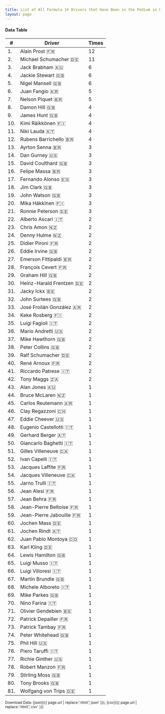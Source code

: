 ```yaml
---
title: List of All Formula 1® Drivers that Have Been in the Podium in France by Number of Times
layout: page
---
```


<canvas id="chart" width="400" height="180"></canvas>
<script>
var data = {
    "datasets": [
        {
            "backgroundColor": "#f3a935",
            "borderColor": "#f68639",
            "borderWidth": 1,
            "data": [
                12.0,
                11.0,
                6.0,
                6.0,
                6.0,
                5.0,
                5.0,
                4.0,
                4.0,
                4.0,
                4.0,
                4.0,
                3.0,
                3.0,
                3.0,
                3.0,
                3.0,
                3.0,
                3.0,
                3.0,
                3.0,
                2.0,
                2.0,
                2.0,
                2.0,
                2.0,
                2.0,
                2.0,
                2.0,
                2.0,
                2.0,
                2.0,
                2.0,
                2.0,
                2.0,
                2.0,
                2.0,
                2.0,
                2.0,
                2.0,
                2.0,
                2.0,
                1.0,
                1.0,
                1.0,
                1.0,
                1.0,
                1.0,
                1.0,
                1.0,
                1.0,
                1.0,
                1.0,
                1.0,
                1.0,
                1.0,
                1.0,
                1.0,
                1.0,
                1.0,
                1.0,
                1.0,
                1.0,
                1.0,
                1.0,
                1.0,
                1.0,
                1.0,
                1.0,
                1.0,
                1.0,
                1.0,
                1.0,
                1.0,
                1.0,
                1.0,
                1.0,
                1.0,
                1.0,
                1.0,
                1.0
            ],
            "label": "Times"
        }
    ],
    "labels": [
        "Alain Prost 🇫🇷",
        "Michael Schumacher 🇩🇪",
        "Jack Brabham 🇦🇺",
        "Jackie Stewart 🇬🇧",
        "Nigel Mansell 🇬🇧",
        "Juan Fangio 🇦🇷",
        "Nelson Piquet 🇧🇷",
        "Damon Hill 🇬🇧",
        "James Hunt 🇬🇧",
        "Kimi Räikkönen 🇫🇮",
        "Niki Lauda 🇦🇹",
        "Rubens Barrichello 🇧🇷",
        "Ayrton Senna 🇧🇷",
        "Dan Gurney 🇺🇸",
        "David Coulthard 🇬🇧",
        "Felipe Massa 🇧🇷",
        "Fernando Alonso 🇪🇸",
        "Jim Clark 🇬🇧",
        "John Watson 🇬🇧",
        "Mika Häkkinen 🇫🇮",
        "Ronnie Peterson 🇸🇪",
        "Alberto Ascari 🇮🇹",
        "Chris Amon 🇳🇿",
        "Denny Hulme 🇳🇿",
        "Didier Pironi 🇫🇷",
        "Eddie Irvine 🇬🇧",
        "Emerson Fittipaldi 🇧🇷",
        "François Cevert 🇫🇷",
        "Graham Hill 🇬🇧",
        "Heinz-Harald Frentzen 🇩🇪",
        "Jacky Ickx 🇧🇪",
        "John Surtees 🇬🇧",
        "José Froilán González 🇦🇷",
        "Keke Rosberg 🇫🇮",
        "Luigi Fagioli 🇮🇹",
        "Mario Andretti 🇺🇸",
        "Mike Hawthorn 🇬🇧",
        "Peter Collins 🇬🇧",
        "Ralf Schumacher 🇩🇪",
        "René Arnoux 🇫🇷",
        "Riccardo Patrese 🇮🇹",
        "Tony Maggs 🇿🇦",
        "Alan Jones 🇦🇺",
        "Bruce McLaren 🇳🇿",
        "Carlos Reutemann 🇦🇷",
        "Clay Regazzoni 🇨🇭",
        "Eddie Cheever 🇺🇸",
        "Eugenio Castellotti 🇮🇹",
        "Gerhard Berger 🇦🇹",
        "Giancarlo Baghetti 🇮🇹",
        "Gilles Villeneuve 🇨🇦",
        "Ivan Capelli 🇮🇹",
        "Jacques Laffite 🇫🇷",
        "Jacques Villeneuve 🇨🇦",
        "Jarno Trulli 🇮🇹",
        "Jean Alesi 🇫🇷",
        "Jean Behra 🇫🇷",
        "Jean-Pierre Beltoise 🇫🇷",
        "Jean-Pierre Jabouille 🇫🇷",
        "Jochen Mass 🇩🇪",
        "Jochen Rindt 🇦🇹",
        "Juan Pablo Montoya 🇨🇴",
        "Karl Kling 🇩🇪",
        "Lewis Hamilton 🇬🇧",
        "Luigi Musso 🇮🇹",
        "Luigi Villoresi 🇮🇹",
        "Martin Brundle 🇬🇧",
        "Michele Alboreto 🇮🇹",
        "Mike Parkes 🇬🇧",
        "Nino Farina 🇮🇹",
        "Olivier Gendebien 🇧🇪",
        "Patrick Depailler 🇫🇷",
        "Patrick Tambay 🇫🇷",
        "Peter Whitehead 🇬🇧",
        "Phil Hill 🇺🇸",
        "Piero Taruffi 🇮🇹",
        "Richie Ginther 🇺🇸",
        "Robert Manzon 🇫🇷",
        "Stirling Moss 🇬🇧",
        "Tony Brooks 🇬🇧",
        "Wolfgang von Trips 🇩🇪"
    ]
};
var options = {
  legend: {
    display: false
  },
  scales: {
    xAxes: [{
      ticks: {
        beginAtZero: true,
        maxRotation: 180,
        display: window.innerWidth > 800
      }
    }],
    yAxes: [{
      ticks: {
        beginAtZero: true
      }
    }]
  },
  onResize: function(chart, size) {
    chart.options.scales.xAxes[0].ticks.display = size.width > 800;
  }
};
new Chart("chart", {
    data: data,
    type: 'bar',
    options: options
});
</script>



#### Data Table

| # | Driver | Times |
|--|--|--|
| 1. | Alain Prost 🇫🇷 | 12 |
| 2. | Michael Schumacher 🇩🇪 | 11 |
| 3. | Jack Brabham 🇦🇺 | 6 |
| 4. | Jackie Stewart 🇬🇧 | 6 |
| 5. | Nigel Mansell 🇬🇧 | 6 |
| 6. | Juan Fangio 🇦🇷 | 5 |
| 7. | Nelson Piquet 🇧🇷 | 5 |
| 8. | Damon Hill 🇬🇧 | 4 |
| 9. | James Hunt 🇬🇧 | 4 |
| 10. | Kimi Räikkönen 🇫🇮 | 4 |
| 11. | Niki Lauda 🇦🇹 | 4 |
| 12. | Rubens Barrichello 🇧🇷 | 4 |
| 13. | Ayrton Senna 🇧🇷 | 3 |
| 14. | Dan Gurney 🇺🇸 | 3 |
| 15. | David Coulthard 🇬🇧 | 3 |
| 16. | Felipe Massa 🇧🇷 | 3 |
| 17. | Fernando Alonso 🇪🇸 | 3 |
| 18. | Jim Clark 🇬🇧 | 3 |
| 19. | John Watson 🇬🇧 | 3 |
| 20. | Mika Häkkinen 🇫🇮 | 3 |
| 21. | Ronnie Peterson 🇸🇪 | 3 |
| 22. | Alberto Ascari 🇮🇹 | 2 |
| 23. | Chris Amon 🇳🇿 | 2 |
| 24. | Denny Hulme 🇳🇿 | 2 |
| 25. | Didier Pironi 🇫🇷 | 2 |
| 26. | Eddie Irvine 🇬🇧 | 2 |
| 27. | Emerson Fittipaldi 🇧🇷 | 2 |
| 28. | François Cevert 🇫🇷 | 2 |
| 29. | Graham Hill 🇬🇧 | 2 |
| 30. | Heinz-Harald Frentzen 🇩🇪 | 2 |
| 31. | Jacky Ickx 🇧🇪 | 2 |
| 32. | John Surtees 🇬🇧 | 2 |
| 33. | José Froilán González 🇦🇷 | 2 |
| 34. | Keke Rosberg 🇫🇮 | 2 |
| 35. | Luigi Fagioli 🇮🇹 | 2 |
| 36. | Mario Andretti 🇺🇸 | 2 |
| 37. | Mike Hawthorn 🇬🇧 | 2 |
| 38. | Peter Collins 🇬🇧 | 2 |
| 39. | Ralf Schumacher 🇩🇪 | 2 |
| 40. | René Arnoux 🇫🇷 | 2 |
| 41. | Riccardo Patrese 🇮🇹 | 2 |
| 42. | Tony Maggs 🇿🇦 | 2 |
| 43. | Alan Jones 🇦🇺 | 1 |
| 44. | Bruce McLaren 🇳🇿 | 1 |
| 45. | Carlos Reutemann 🇦🇷 | 1 |
| 46. | Clay Regazzoni 🇨🇭 | 1 |
| 47. | Eddie Cheever 🇺🇸 | 1 |
| 48. | Eugenio Castellotti 🇮🇹 | 1 |
| 49. | Gerhard Berger 🇦🇹 | 1 |
| 50. | Giancarlo Baghetti 🇮🇹 | 1 |
| 51. | Gilles Villeneuve 🇨🇦 | 1 |
| 52. | Ivan Capelli 🇮🇹 | 1 |
| 53. | Jacques Laffite 🇫🇷 | 1 |
| 54. | Jacques Villeneuve 🇨🇦 | 1 |
| 55. | Jarno Trulli 🇮🇹 | 1 |
| 56. | Jean Alesi 🇫🇷 | 1 |
| 57. | Jean Behra 🇫🇷 | 1 |
| 58. | Jean-Pierre Beltoise 🇫🇷 | 1 |
| 59. | Jean-Pierre Jabouille 🇫🇷 | 1 |
| 60. | Jochen Mass 🇩🇪 | 1 |
| 61. | Jochen Rindt 🇦🇹 | 1 |
| 62. | Juan Pablo Montoya 🇨🇴 | 1 |
| 63. | Karl Kling 🇩🇪 | 1 |
| 64. | Lewis Hamilton 🇬🇧 | 1 |
| 65. | Luigi Musso 🇮🇹 | 1 |
| 66. | Luigi Villoresi 🇮🇹 | 1 |
| 67. | Martin Brundle 🇬🇧 | 1 |
| 68. | Michele Alboreto 🇮🇹 | 1 |
| 69. | Mike Parkes 🇬🇧 | 1 |
| 70. | Nino Farina 🇮🇹 | 1 |
| 71. | Olivier Gendebien 🇧🇪 | 1 |
| 72. | Patrick Depailler 🇫🇷 | 1 |
| 73. | Patrick Tambay 🇫🇷 | 1 |
| 74. | Peter Whitehead 🇬🇧 | 1 |
| 75. | Phil Hill 🇺🇸 | 1 |
| 76. | Piero Taruffi 🇮🇹 | 1 |
| 77. | Richie Ginther 🇺🇸 | 1 |
| 78. | Robert Manzon 🇫🇷 | 1 |
| 79. | Stirling Moss 🇬🇧 | 1 |
| 80. | Tony Brooks 🇬🇧 | 1 |
| 81. | Wolfgang von Trips 🇩🇪 | 1 |

<small>Download Data: [json]({{ page.url | replace:'.html','.json' }}), [csv]({{ page.url | replace:'.html','.csv' }})</small>
